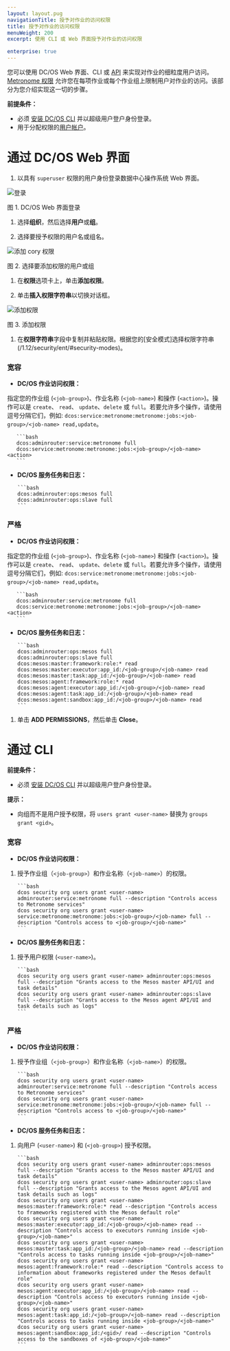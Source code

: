 ```yaml
---
layout: layout.pug
navigationTitle: 授予对作业的访问权限
title: 授予对作业的访问权限
menuWeight: 200
excerpt: 使用 CLI 或 Web 界面授予对作业的访问权限

enterprise: true
---
```


您可以使用 DC/OS Web 界面、CLI 或 [API](/1.12/security/ent/iam-api/) 来实现对作业的细粒度用户访问。[Metronome 权限](/1.12/security/ent/perms-reference/#marathon-metronome) 允许您在每项作业或每个作业组上限制用户对作业的访问。该部分为您介绍实现这一切的步骤。

**前提条件：**

- 必须 [安装 DC/OS CLI](/1.12/cli/install/) 并以超级用户登户身份登录。
- 用于分配权限的[用户帐户](/1.12/security/ent/users-groups/)。

# <a name="job-group-access-via-ui"></a>通过 DC/OS Web 界面

1. 以具有 `superuser` 权限的用户身份登录数据中心操作系统 Web 界面。

 ![登录](/1.12/img/LOGIN-EE-Modal_View-1_12.png)

 图 1. DC/OS Web 界面登录

1. 选择**组织**，然后选择**用户**或**组**。

1. 选择要授予权限的用户名或组名。

 ![添加 cory 权限](/1.12/img/GUI-Organization-Users-Users_List_View_w_Users-1_12.png)

 图 2. 选择要添加权限的用户或组

1. 在**权限**选项卡上，单击**添加权限**。

1. 单击**插入权限字符串**以切换对话框。

 ![添加权限](/1.12/img/GUI-Organization-Users-User_Alice_Add_Gen_Perms-1_12.png)

 图 3. 添加权限

1. 在**权限字符串**字段中复制并粘贴权限。根据您的[安全模式]选择权限字符串(/1.12/security/ent/#security-modes)。

 ### 宽容

 - **DC/OS 作业访问权限：**

 指定您的作业组 (`<job-group>`)、作业名称 (`<job-name>`) 和操作 (`<action>`)。操作可以是 `create`、 `read`、 `update`、`delete` 或 `full`。若要允许多个操作，请使用逗号分隔它们，例如: `dcos:service:metronome:metronome:jobs:<job-group>/<job-name> read,update`。

       ```bash
       dcos:adminrouter:service:metronome full
       dcos:service:metronome:metronome:jobs:<job-group>/<job-name> <action>
       ```

 - **DC/OS 服务任务和日志：**

       ```bash
       dcos:adminrouter:ops:mesos full
       dcos:adminrouter:ops:slave full
       ```

 ### 严格

 - **DC/OS 作业访问权限：**

 指定您的作业组 (`<job-group>`)、作业名称 (`<job-name>`) 和操作 (`<action>`)。操作可以是 `create`、 `read`、 `update`、`delete` 或 `full`。若要允许多个操作，请使用逗号分隔它们，例如: `dcos:service:metronome:metronome:jobs:<job-group>/<job-name> read,update`。

       ```bash
       dcos:adminrouter:service:metronome full
       dcos:service:metronome:metronome:jobs:<job-group>/<job-name> <action>
       ```

 - **DC/OS 服务任务和日志：**

       ```bash
       dcos:adminrouter:ops:mesos full
       dcos:adminrouter:ops:slave full
       dcos:mesos:master:framework:role:* read
       dcos:mesos:master:executor:app_id:/<job-group>/<job-name> read
       dcos:mesos:master:task:app_id:/<job-group>/<job-name> read
       dcos:mesos:agent:framework:role:* read
       dcos:mesos:agent:executor:app_id:/<job-group>/<job-name> read
       dcos:mesos:agent:task:app_id:/<job-group>/<job-name> read
       dcos:mesos:agent:sandbox:app_id:/<job-group>/<job-name> read
       ```       

1. 单击 **ADD PERMISSIONS**，然后单击 **Close**。


# <a name="job-group-access-via-cli"></a>通过 CLI

**前提条件：**

- 必须 [安装 DC/OS CLI](/1.12/cli/install/) 并以超级用户登户身份登录。

**提示：**

- 向组而不是用户授予权限，将 `users grant <user-name>` 替换为 `groups grant <gid>`。

### 宽容

- **DC/OS 作业访问权限：**

 1. 授予作业组（`<job-group>`）和作业名称（`<job-name>`）的权限。

        ```bash
        dcos security org users grant <user-name> adminrouter:service:metronome full --description "Controls access to Metronome services"
        dcos security org users grant <user-name> service:metronome:metronome:jobs:<job-group>/<job-name> full --description "Controls access to <job-group>/<job-name>"
        ```

- **DC/OS 服务任务和日志：**

 1. 授予用户权限 (`<user-name>`)。

        ```bash
        dcos security org users grant <user-name> adminrouter:ops:mesos full --description "Grants access to the Mesos master API/UI and task details"
        dcos security org users grant <user-name> adminrouter:ops:slave full --description "Grants access to the Mesos agent API/UI and task details such as logs"
        ```   

### 严格

- **DC/OS 作业访问权限：**

 1. 授予作业组（`<job-group>`）和作业名称（`<job-name>`）的权限。

        ```bash
        dcos security org users grant <user-name> adminrouter:service:metronome full --description "Controls access to Metronome services"
        dcos security org users grant <user-name> service:metronome:metronome:jobs:<job-group>/<job-name> full --description "Controls access to <job-group>/<job-name>"
        ```

- **DC/OS 服务任务和日志：**

 1. 向用户 (`<user-name>`) 和 (`<job-group>`) 授予权限。

        ```bash
        dcos security org users grant <user-name> adminrouter:ops:mesos full --description "Grants access to the Mesos master API/UI and task details"
        dcos security org users grant <user-name> adminrouter:ops:slave full --description "Grants access to the Mesos agent API/UI and task details such as logs"
        dcos security org users grant <user-name> mesos:master:framework:role:* read --description "Controls access to frameworks registered with the Mesos default role"
        dcos security org users grant <user-name> mesos:master:executor:app_id:/<job-group>/<job-name> read --description "Controls access to executors running inside <job-group>/<job-name>"
        dcos security org users grant <user-name> mesos:master:task:app_id:/<job-group>/<job-name> read --description "Controls access to tasks running inside <job-group>/<job-name>"
        dcos security org users grant <user-name> mesos:agent:framework:role:* read --description "Controls access to information about frameworks registered under the Mesos default role"
        dcos security org users grant <user-name> mesos:agent:executor:app_id:/<job-group>/<job-name> read --description "Controls access to executors running inside <job-group>/<job-name>"
        dcos security org users grant <user-name> mesos:agent:task:app_id:/<job-group>/<job-name> read --description "Controls access to tasks running inside <job-group>/<job-name>"
        dcos security org users grant <user-name> mesos:agent:sandbox:app_id:/<gid>/ read --description "Controls access to the sandboxes of <job-group>/<job-name>"
        ```
